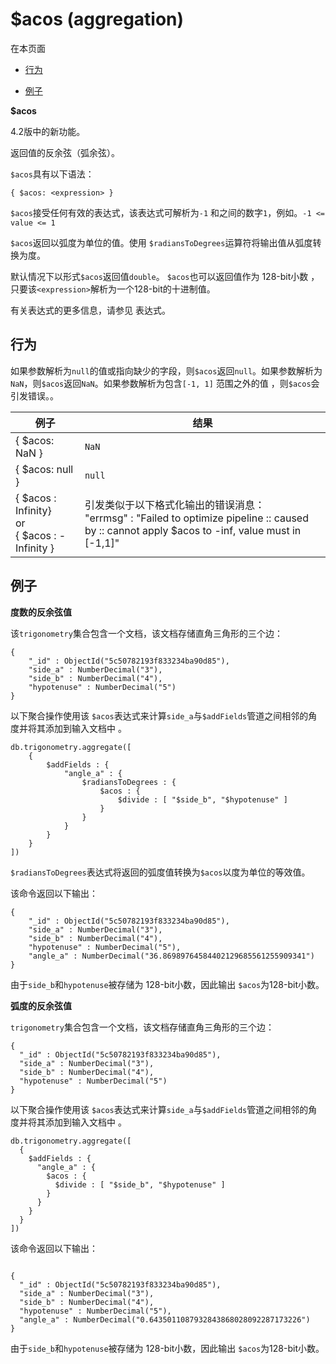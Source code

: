 # [ ](#)$acos (aggregation)

[]()

在本页面

*   [行为](#behavior)

*   [例子](#examples)

**$acos**

4.2版中的新功能。

返回值的反余弦（弧余弦）。

`$acos`具有以下语法：

```
{ $acos: <expression> }
```

`$acos`接受任何有效的表达式，该表达式可解析为`-1` 和之间的数字`1`，例如。`-1 <= value <= 1`

`$acos`返回以弧度为单位的值。使用 `$radiansToDegrees`运算符将输出值从弧度转换为度。

默认情况下以形式`$acos`返回值`double`。 `$acos`也可以返回值作为 128-bit小数 ，只要该`<expression>`解析为一个128-bit的十进制值。

有关表达式的更多信息，请参见 表达式。

## <span id="behavior">行为</span>

如果参数解析为`null`的值或指向缺少的字段，则`$acos`返回`null`。如果参数解析为`NaN`，则`$acos`返回`NaN`。如果参数解析为包含`[-1, 1]` 范围之外的值 ，则`$acos`会引发错误。。

| 例子                                                   | 结果                                                         |
| ------------------------------------------------------ | ------------------------------------------------------------ |
| { $acos: NaN }                                         | `NaN`                                                        |
| { $acos: null }                                        | `null`                                                       |
| { $acos : Infinity}<br />or<br />{ $acos : -Infinity } | 引发类似于以下格式化输出的错误消息：<br />"errmsg" :   "Failed to optimize pipeline :: caused by :: cannot   apply $acos to -inf, value must in [-1,1]" |

## <span id="examples">例子</span>

**度数的反余弦值**

该`trigonometry`集合包含一个文档，该文档存储直角三角形的三个边：

```
{
    "_id" : ObjectId("5c50782193f833234ba90d85"),
    "side_a" : NumberDecimal("3"),
    "side_b" : NumberDecimal("4"),
    "hypotenuse" : NumberDecimal("5")
}
```

以下聚合操作使用该 `$acos`表达式来计算`side_a`与`$addFields`管道之间相邻的角度并将其添加到输入文档中 。

```
db.trigonometry.aggregate([
    {
        $addFields : {
            "angle_a" : {
                $radiansToDegrees : {
                    $acos : {
                        $divide : [ "$side_b", "$hypotenuse" ]
                    }
                }
            }
        }
    }
])
```

`$radiansToDegrees`表达式将返回的弧度值转换为`$acos`以度为单位的等效值。

该命令返回以下输出：

```
{
    "_id" : ObjectId("5c50782193f833234ba90d85"),
    "side_a" : NumberDecimal("3"),
    "side_b" : NumberDecimal("4"),
    "hypotenuse" : NumberDecimal("5"),
    "angle_a" : NumberDecimal("36.86989764584402129685561255909341")
}
```

由于`side_b`和`hypotenuse`被存储为 128-bit小数，因此输出 `$acos`为128-bit小数。

**弧度的反余弦值**

`trigonometry`集合包含一个文档，该文档存储直角三角形的三个边：

```
{
  "_id" : ObjectId("5c50782193f833234ba90d85"),
  "side_a" : NumberDecimal("3"),
  "side_b" : NumberDecimal("4"),
  "hypotenuse" : NumberDecimal("5")
}
```

以下聚合操作使用该 `$acos`表达式来计算`side_a`与`$addFields`管道之间相邻的角度并将其添加到输入文档中 。

```
db.trigonometry.aggregate([
  {
    $addFields : {
      "angle_a" : {
        $acos : {
          $divide : [ "$side_b", "$hypotenuse" ]
        }
      }
    }
  }
])
```

该命令返回以下输出：

```

{
  "_id" : ObjectId("5c50782193f833234ba90d85"),
  "side_a" : NumberDecimal("3"),
  "side_b" : NumberDecimal("4"),
  "hypotenuse" : NumberDecimal("5"),
  "angle_a" : NumberDecimal("0.6435011087932843868028092287173226")
}
```

由于`side_b`和`hypotenuse`被存储为 128-bit小数，因此输出 `$acos`为128-bit小数。